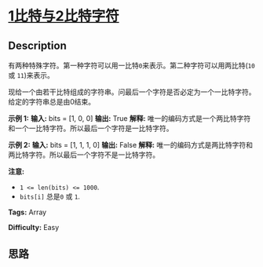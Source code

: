# [1比特与2比特字符][title]

## Description

有两种特殊字符。第一种字符可以用一比特`0`来表示。第二种字符可以用两比特(`10` 或 `11`)来表示。

现给一个由若干比特组成的字符串。问最后一个字符是否必定为一个一比特字符。给定的字符串总是由0结束。

**示例  1:**
            **输入:**     bits = [1, 0, 0]    **输出:** True    **解释:**     唯一的编码方式是一个两比特字符和一个一比特字符。所以最后一个字符是一比特字符。    

**示例  2:**
            **输入:**     bits = [1, 1, 1, 0]    **输出:** False    **解释:**     唯一的编码方式是两比特字符和两比特字符。所以最后一个字符不是一比特字符。    

**注意:**

  * `1 <= len(bits) <= 1000`.
  * `bits[i]` 总是`0` 或 `1`.


**Tags:** Array

**Difficulty:** Easy

## 思路

[title]: https://leetcode-cn.com/problems/1-bit-and-2-bit-characters
